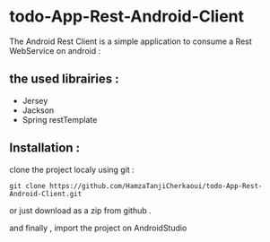 # todo-App-Rest-Android-Client
The Android Rest Client is a simple application to consume a Rest WebService on android : 

## the used  librairies : 

  - Jersey 
  - Jackson 
  - Spring restTemplate

## Installation : 
 
clone the project localy using git : 

```
git clone https://github.com/HamzaTanjiCherkaoui/todo-App-Rest-Android-Client.git

```
or just download as a zip from github .

and finally , import the project on AndroidStudio




